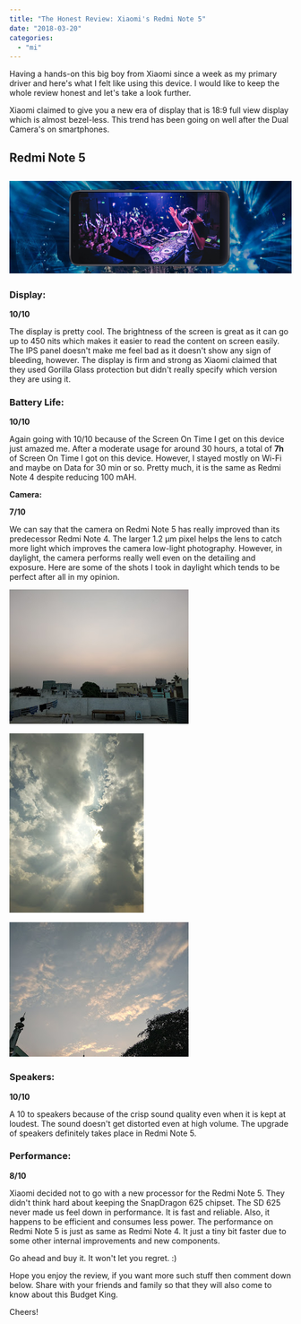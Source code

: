```yaml
---
title: "The Honest Review: Xiaomi's Redmi Note 5"
date: "2018-03-20"
categories: 
  - "mi"
---
```


Having a hands-on this big boy from Xiaomi since a week as my primary driver and here's what I felt like using this device. I would like to keep the whole review honest and let's take a look further.  
  
  
Xiaomi claimed to give you a new era of display that is 18:9 full view display which is almost bezel-less. This trend has been going on well after the Dual Camera's on smartphones.  
  

## Redmi Note 5

## [![](images/RedmiNote5.png)](https://2.bp.blogspot.com/-aNFNKtUow7I/Wq1rfiifkEI/AAAAAAAANyw/u4xathteE74EdG9sID2Mqi6Owsp1lBhIgCLcBGAs/s1600/RedmiNote5.png)

  

### Display:

**10/10**

The display is pretty cool. The brightness of the screen is great as it can go up to 450 nits which makes it easier to read the content on screen easily. The IPS panel doesn't make me feel bad as it doesn't show any sign of bleeding, however. The display is firm and strong as Xiaomi claimed that they used Gorilla Glass protection but didn't really specify which version they are using it.  
  

### Battery Life:

**10/10**

Again going with 10/10 because of the Screen On Time I get on this device just amazed me. After a moderate usage for around 30 hours, a total of **7h** of Screen On Time I got on this device. However, I stayed mostly on Wi-Fi and maybe on Data for 30 min or so. Pretty much, it is the same as Redmi Note 4 despite reducing 100 mAH.

  

**Camera:**

**7/10**

We can say that the camera on Redmi Note 5 has really improved than its predecessor Redmi Note 4. The larger 1.2 μm pixel helps the lens to catch more light which improves the camera low-light photography. However, in daylight, the camera performs really well even on the detailing and exposure. Here are some of the shots I took in daylight which tends to be perfect after all in my opinion.

  

[![Redmi Note 5 Camera Sample](images/IMG_20180317_181940.jpg)](https://1.bp.blogspot.com/--N285VfYWuM/WrFoWTtbIBI/AAAAAAAAOCQ/jPM7_8N1XBsNXJ2Z1Pp3s_H70xoPO2lFgCLcBGAs/s1600/IMG_20180317_181940.jpg)

  

[![Redmi Note 5 Camera Sample](images/IMG_20180318_155734.jpg)](https://2.bp.blogspot.com/-OHAmo9RT-S0/WrFoWQF_EMI/AAAAAAAAOCM/AIRD1koHhxwoXIyM2QqpQV9z-5zPvqqBACLcBGAs/s1600/IMG_20180318_155734.jpg)

  

[![Redmi Note 5 Camera Sample](images/IMG_20180319_182222.jpg)](https://3.bp.blogspot.com/-ChXoC4nNojY/WrFoWS3ObFI/AAAAAAAAOCU/ebsqk0sGpoQPyVmWHtMI_91gVVusDCwdwCLcBGAs/s1600/IMG_20180319_182222.jpg)

  

  

### Speakers:

**10/10**

A 10 to speakers because of the crisp sound quality even when it is kept at loudest. The sound doesn't get distorted even at high volume. The upgrade of speakers definitely takes place in Redmi Note 5. 

  

### Performance:

**8/10**

Xiaomi decided not to go with a new processor for the Redmi Note 5. They didn't think hard about keeping the SnapDragon 625 chipset. The SD 625 never made us feel down in performance. It is fast and reliable. Also, it happens to be efficient and consumes less power. The performance on Redmi Note 5 is just as same as Redmi Note 4. It just a tiny bit faster due to some other internal improvements and new components.

  

  

Go ahead and buy it. It won't let you regret. :)

  

Hope you enjoy the review, if you want more such stuff then comment down below. Share with your friends and family so that they will also come to know about this Budget King. 

  

Cheers!
